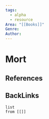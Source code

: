 ```yaml
---
tags:
  - alpha
  - resource
Area: "[[Books]]"
Genre:
Author:
---
```

# Mort



## References



## BackLinks

```dataview
list
from [[]]
```

